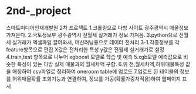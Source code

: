 # 2nd-_project
스마트미디어인재개발원 2차 프로젝트
1.크롤링으로 다방 사이트 광주광역시 매물정보 가져온다.
2.국토정보부 광주광역시 전월세 실거래가 정보 가져옴.
3.python으로 전월세 실거래가 엑셀파일 끌어와서, 머신러닝용으로 데이터 전처리
3-1.각종정보를 각 feature항목으로 편집 X값은 전처리한 특성
y값은 전월세 실거래가로 설정
4.train,test 항목으로 나누어 xgboost 모델로 학습 및 예측
5.xgb모델 예측값으로 비슷한 특성이 있는 다방 실제 매물과의 월세차액 구함.
6.위 전,월세차액,허위매물특성 값을 매칭하여 csv파일로 정리하여 oneroom table에 업로드
7.업로드 된 테이블의 정보를 허위매물확률 조회기능과 연결하여, 정보를 가공(확률가중치적용)하여 웹페이지 표시
